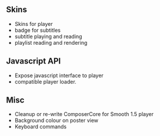 Skins
-----
* Skins for player
* badge for subtitles
* subtitle playing and reading
* playlist reading and rendering

Javascript API
--------------
* Expose javascript interface to player
* compatible player loader.

Misc
----
* Cleanup or re-write ComposerCore for Smooth 1.5 player
* Background colour on poster view
* Keyboard commands